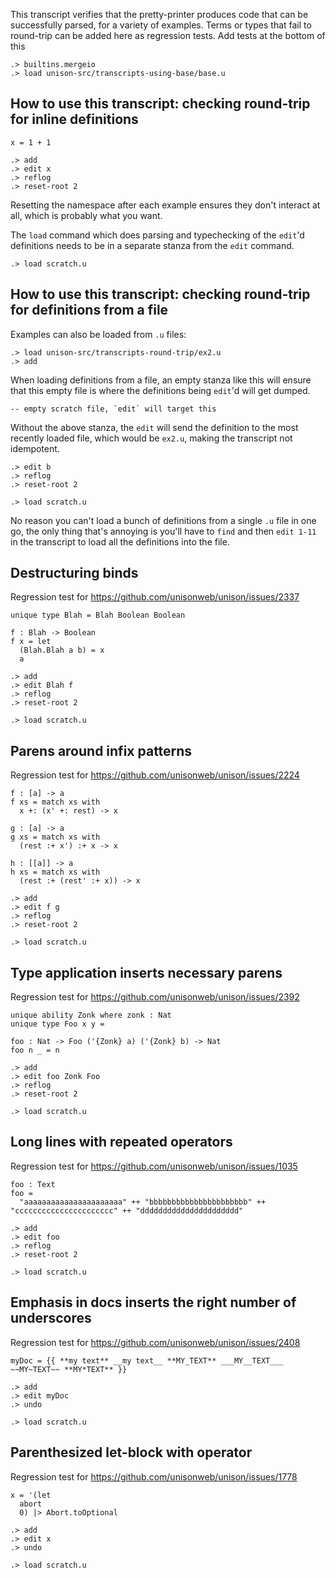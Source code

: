 This transcript verifies that the pretty-printer produces code that can be successfully parsed, for a variety of examples. Terms or types that fail to round-trip can be added here as regression tests. Add tests at the bottom of this

```ucm:hide
.> builtins.mergeio
.> load unison-src/transcripts-using-base/base.u
```

## How to use this transcript: checking round-trip for inline definitions

```unison:hide
x = 1 + 1
```

```ucm
.> add
.> edit x
.> reflog
.> reset-root 2
```

Resetting the namespace after each example ensures they don't interact at all, which is probably what you want.

The `load` command which does parsing and typechecking of the `edit`'d definitions needs to be in a separate stanza from the `edit` command.

```ucm
.> load scratch.u
```

## How to use this transcript: checking round-trip for definitions from a file

Examples can also be loaded from `.u` files:

```ucm
.> load unison-src/transcripts-round-trip/ex2.u
.> add
```

When loading definitions from a file, an empty stanza like this will ensure that this empty file is where the definitions being `edit`'d will get dumped.

```unison:hide
-- empty scratch file, `edit` will target this
```

Without the above stanza, the `edit` will send the definition to the most recently loaded file, which would be `ex2.u`, making the transcript not idempotent.

```ucm
.> edit b
.> reflog
.> reset-root 2
```

```ucm
.> load scratch.u
```

No reason you can't load a bunch of definitions from a single `.u` file in one go, the only thing that's annoying is you'll have to `find` and then `edit 1-11` in the transcript to load all the definitions into the file.

## Destructuring binds

Regression test for https://github.com/unisonweb/unison/issues/2337

```unison:hide
unique type Blah = Blah Boolean Boolean

f : Blah -> Boolean
f x = let
  (Blah.Blah a b) = x
  a
```

```ucm
.> add
.> edit Blah f
.> reflog
.> reset-root 2
```

``` ucm
.> load scratch.u
```

## Parens around infix patterns

Regression test for https://github.com/unisonweb/unison/issues/2224

```unison:hide
f : [a] -> a
f xs = match xs with
  x +: (x' +: rest) -> x

g : [a] -> a
g xs = match xs with
  (rest :+ x') :+ x -> x

h : [[a]] -> a
h xs = match xs with
  (rest :+ (rest' :+ x)) -> x
```

```ucm
.> add
.> edit f g
.> reflog
.> reset-root 2
```

``` ucm
.> load scratch.u
```

## Type application inserts necessary parens

Regression test for https://github.com/unisonweb/unison/issues/2392

```unison:hide
unique ability Zonk where zonk : Nat
unique type Foo x y =

foo : Nat -> Foo ('{Zonk} a) ('{Zonk} b) -> Nat
foo n _ = n
```

```ucm
.> add
.> edit foo Zonk Foo
.> reflog
.> reset-root 2
```

``` ucm
.> load scratch.u
```

## Long lines with repeated operators

Regression test for https://github.com/unisonweb/unison/issues/1035

```unison:hide
foo : Text
foo =
  "aaaaaaaaaaaaaaaaaaaaaa" ++ "bbbbbbbbbbbbbbbbbbbbbb" ++ "cccccccccccccccccccccc" ++ "dddddddddddddddddddddd"
```

```ucm
.> add
.> edit foo
.> reflog
.> reset-root 2
```

``` ucm
.> load scratch.u
```

## Emphasis in docs inserts the right number of underscores

Regression test for https://github.com/unisonweb/unison/issues/2408

```unison:hide
myDoc = {{ **my text** __my text__ **MY_TEXT** ___MY__TEXT___ ~~MY~TEXT~~ **MY*TEXT** }}
```

```ucm
.> add
.> edit myDoc
.> undo
```

``` ucm
.> load scratch.u
```

## Parenthesized let-block with operator

Regression test for https://github.com/unisonweb/unison/issues/1778

```unison:hide
x = '(let
  abort
  0) |> Abort.toOptional
```

```ucm
.> add
.> edit x
.> undo
```

``` ucm
.> load scratch.u
```
